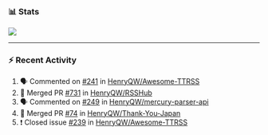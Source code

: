 ### :bar_chart: Stats

<a href="#">
  <img align="center" src="https://github-readme-stats.vercel.app/api?username=henryqw&count_private=true&show_icons=true" />
</a>
<!-- <a href="#">
  <img align="center" src="https://github-readme-stats-git-master.henryqw.vercel.app/api/top-langs/?username=HenryQW&layout=compact" />
</a> -->

---

### :zap: Recent Activity

<!--START_SECTION:activity-->

1. 🗣 Commented on [#241](https://github.com/HenryQW/Awesome-TTRSS/issues/241) in [HenryQW/Awesome-TTRSS](https://github.com/HenryQW/Awesome-TTRSS)
2. 🎉 Merged PR [#731](https://github.com/HenryQW/RSSHub/pull/731) in [HenryQW/RSSHub](https://github.com/HenryQW/RSSHub)
3. 🗣 Commented on [#249](https://github.com/HenryQW/mercury-parser-api/issues/249) in [HenryQW/mercury-parser-api](https://github.com/HenryQW/mercury-parser-api)
4. 🎉 Merged PR [#74](https://github.com/HenryQW/Thank-You-Japan/pull/74) in [HenryQW/Thank-You-Japan](https://github.com/HenryQW/Thank-You-Japan)
5. ❗️ Closed issue [#239](https://github.com/HenryQW/Awesome-TTRSS/issues/239) in [HenryQW/Awesome-TTRSS](https://github.com/HenryQW/Awesome-TTRSS)
<!--END_SECTION:activity-->
